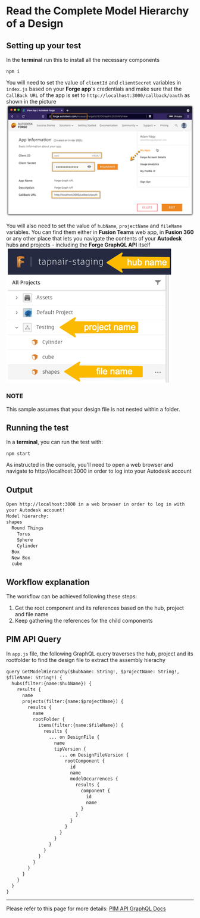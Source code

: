 # Read the Complete Model Hierarchy of a Design

## Setting up your test
In the **terminal** run this to install all the necessary components
```
npm i
``` 

You will need to set the value of `clientId` and `clientSecret` variables in `index.js` based on your **Forge app**'s credentials and make sure that the `CallBack URL` of the app is set to `http://localhost:3000/callback/oauth` as shown in the picture\
![Get 3-legged token](./readme/ForgeCredentials.png)

You will also need to set the value of `hubName`, `projectName` and `fileName` variables. You can find them either in **Fusion Teams** web app, in **Fusion 360** or any other place that lets you navigate the contents of your **Autodesk** hubs and projects - including the **Forge GraphQL API** itself\
![Get version id](./readme/inputs.png)

### NOTE
This sample assumes that your design file is not nested within a folder.

## Running the test
In a **terminal**, you can run the test with:
```
npm start
```
As instructed in the console, you'll need to open a web browser and navigate to http://localhost:3000 in order to log into your Autodesk account 

## Output
```
Open http://localhost:3000 in a web browser in order to log in with your Autodesk account!
Model hierarchy:
shapes
  Round Things
    Torus
    Sphere
    Cylinder
  Box
  New Box
  cube
```
## Workflow explanation

The workflow can be achieved following these steps:

1. Get the root component and its references based on the hub, project and file name
3. Keep gathering the references for the child components

## PIM API Query

In `app.js` file, the following GraphQL query traverses the hub, project and its rootfolder to find the design file to extract the assembly hierachy

```
query GetModelHierarchy($hubName: String!, $projectName: String!, $fileName: String!) {
  hubs(filter:{name:$hubName}) {
    results {
      name
      projects(filter:{name:$projectName}) {
        results {
          name
          rootFolder {
            items(filter:{name:$fileName}) {
              results {
                ... on DesignFile {
                  name
                  tipVersion {
                    ... on DesignFileVersion {
                      rootComponent {
                        id
                        name 
                        modelOccurrences {
                          results {
                            component {
                              id
                              name
                            }
                          }
                        }
                      }
                    }
                  }
                }
              }
            }
          }
        }
      }
    }
  }
}
```


-----------

Please refer to this page for more details: [PIM API GraphQL Docs](https://forge.autodesk.com/en/docs/pim-graphql/v1/developers_guide/overview/)

